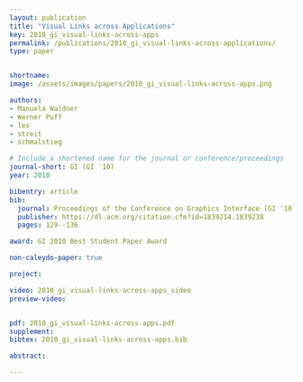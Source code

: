 ```yaml
---
layout: publication
title: "Visual Links across Applications"
key: 2010_gi_visual-links-across-apps
permalink: /publications/2010_gi_visual-links-across-applications/
type: paper


shortname:
image: /assets/images/papers/2010_gi_visual-links-across-apps.png

authors:
- Manuela Waldner
- Werner Puff
- lex
- streit
- schmalstieg

# Include a shortened name for the journal or conference/proceedings
journal-short: GI (GI '10)
year: 2010

bibentry: article
bib:
  journal: Proceedings of the Conference on Graphics Interface (GI '10)
  publisher: https://dl.acm.org/citation.cfm?id=1839214.1839238
  pages: 129--136

award: GI 2010 Best Student Paper Award 

non-caleydo-paper: true

project:

video: 2010_gi_visual-links-across-apps_video
preview-video:


pdf: 2010_gi_visual-links-across-apps.pdf
supplement:
bibtex: 2010_gi_visual-links-across-apps.bib

abstract: 

---
```



